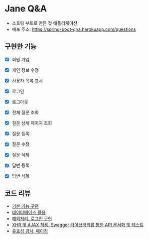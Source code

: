 # Jane Q&A
- 스프링 부트로 만든 첫 애플리케이션
- 배포 주소: https://spring-boot-qna.herokuapp.com/questions

## 구현한 기능

- [x] 회원 가입  
- [x] 개인 정보 수정
- [x] 사용자 목록 표시
- [x] 로그인
- [x] 로그아웃
- [x] 전체 질문 조회
- [x] 질문 상세 페이지 조회
- [x] 질문 등록
- [x] 질문 수정
- [x] 질문 삭제
- [x] 답변 등록
- [x] 답변 삭제


## 코드 리뷰
- [기본 기능 구현](https://github.com/codesquad-members-2021/spring-boot-qna/pull/20)
- [데이터베이스 활용](https://github.com/codesquad-members-2021/spring-boot-qna/pull/35)
- [예외처리, 로그인 구현](https://github.com/codesquad-members-2021/spring-boot-qna/pull/43)
- [XHR 및 AJAX 적용, Swagger 라이브러리를 통한 API 문서화 및 테스트](https://github.com/codesquad-members-2021/spring-boot-qna/pull/70)
- [유효성 검사, 페이징](https://github.com/codesquad-members-2021/spring-boot-qna/pull/106)
